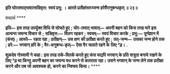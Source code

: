 **इति घोरतमाद्भावात्सन्निवृत्त: स्वयं प्रभु: ।** **आस्ते प्रतीक्षंस्तज्जन्म हरेर्वैरानुबन्धकृत् ॥ २३॥** 

शब्दार्थ **** 

**इति—** **इस तरह उपर्युक्त विधि से सोचते हुए** **; घोर-तमात् भावात्—** **अपनी बहन को किस तरह मारे इस अत्यन्त जघन्य विचार से** **;** **सन्निवृत्त:—** **विलग रहकर** **; स्वयम्—** **स्वयं विचार करके** **; प्रभु:—** **पूर्णज्ञान में (कंस)** **; आस्ते—** **रहता रहा** **; प्रतीक्षन्—** **उस क्षण** **की प्रतीक्षा करते हुए** **; तत्-जन्म—** **उसका जन्म होने तक** **; हरे:—** **भगवान् हरि के** **; वैर-अनुबन्ध-कृत्—** **ऐसा वैर चलाते रहने के** **लिए ²ढ़।** **.** 

**शुकदेव गोस्वामी ने कहा : इस तरह तर्क-वितर्क करते हुए कंस यद्यपि भगवान् के प्रति** **शत्रुता बनाये रखने के लिए ²ढ़ था किन्तु अपनी बहन का जघन्य वध करने से कतराता रहा।** **उसने भगवान् के जन्म लेने तक प्रतीक्षा करने और तब जो आवश्यक हो, करने का निश्चय** **किया।** **** 